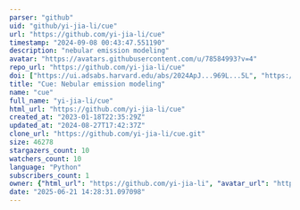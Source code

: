 ```yaml
---
parser: "github"
uid: "github/yi-jia-li/cue"
url: "https://github.com/yi-jia-li/cue"
timestamp: "2024-09-08 00:43:47.551190"
description: "nebular emission modeling"
avatar: "https://avatars.githubusercontent.com/u/78584993?v=4"
repo_url: "https://github.com/yi-jia-li/cue"
doi: ["https://ui.adsabs.harvard.edu/abs/2024ApJ...969L...5L", "https://ui.adsabs.harvard.edu/abs/2024arXiv240504598L", "https://ui.adsabs.harvard.edu/abs/2024ascl.soft08009L/abstract"]
title: "Cue: Nebular emission modeling"
name: "cue"
full_name: "yi-jia-li/cue"
html_url: "https://github.com/yi-jia-li/cue"
created_at: "2023-01-18T22:35:29Z"
updated_at: "2024-08-27T17:42:37Z"
clone_url: "https://github.com/yi-jia-li/cue.git"
size: 46278
stargazers_count: 10
watchers_count: 10
language: "Python"
subscribers_count: 1
owner: {"html_url": "https://github.com/yi-jia-li", "avatar_url": "https://avatars.githubusercontent.com/u/78584993?v=4", "login": "yi-jia-li", "type": "User"}
date: "2025-06-21 14:28:31.097098"
---
```

